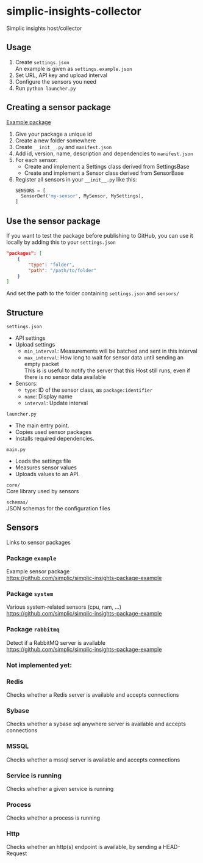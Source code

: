# simplic-insights-collector
Simplic insights host/collector



## Usage

1. Create `settings.json`  
   An example is given as `settings.example.json`
2. Set URL, API key and upload interval
3. Configure the sensors you need
4. Run `python launcher.py`



## Creating a sensor package

[Example package](https://github.com/simplic/simplic-insights-package-example)

1. Give your package a unique id
2. Create a new folder somewhere
3. Create `__init__.py` and `manifest.json`
4. Add id, version, name, description and dependencies to `manifest.json`
5. For each sensor:
   - Create and implement a Settings class derived from SettingsBase
   - Create and implement a Sensor class derived from SensorBase
6. Register all sensors in your `__init__.py` like this:  
    ```py
    SENSORS = [
      SensorDef('my-sensor', MySensor, MySettings),
    ]
    ```

## Use the sensor package
If you want to test the package before publishing to GitHub, you can use it locally by adding this to your `settings.json`
```json
"packages": [
    {
        "type": "folder",
        "path": "/path/to/folder"
    }
]
```
And set the path to the folder containing `settings.json` and `sensors/`


## Structure

`settings.json`  
- API settings
- Upload settings
  - `min_interval`: Measurements will be batched and sent in this interval
  - `max_interval`: How long to wait for sensor data until sending an empty packet  
                    This is is useful to notify the server that this Host still runs,
                    even if there is no sensor data available
- Sensors:
  - `type`: ID of the sensor class, as `package:identifier`
  - `name`: Display name
  - `interval`: Update interval

`launcher.py`  
- The main entry point.
- Copies used sensor packages
- Installs required dependencies.

`main.py`  
- Loads the settings file
- Measures sensor values
- Uploads values to an API.

`core/`  
Core library used by sensors

`schemas/`  
JSON schemas for the configuration files



## Sensors

Links to sensor packages

### Package `example`
Example sensor package  
https://github.com/simplic/simplic-insights-package-example

### Package `system`
Various system-related sensors (cpu, ram, ...)  
https://github.com/simplic/simplic-insights-package-example

### Package `rabbitmq`
Detect if a RabbitMQ server is available  
https://github.com/simplic/simplic-insights-package-example


### Not implemented yet:

### Redis
Checks whether a Redis server is available and accepts connections

### Sybase
Checks whether a sybase sql anywhere server is available and accepts connections

### MSSQL
Checks whether a mssql server is available and accepts connections

### Service is running
Checks whether a given service is running

### Process
Checks whether a process is running

### Http
Checks whether an http(s) endpoint is available, by sending a HEAD-Request
